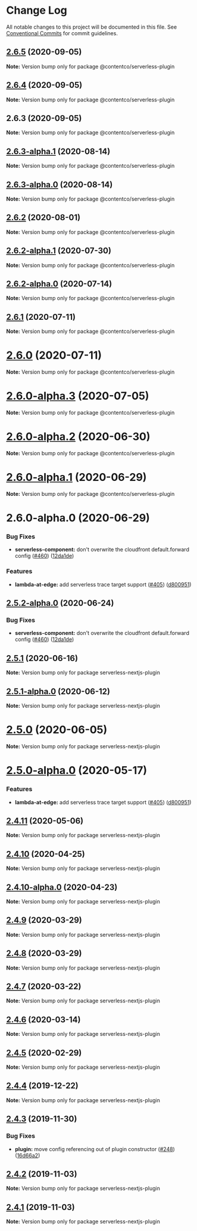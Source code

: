 # Change Log

All notable changes to this project will be documented in this file.
See [Conventional Commits](https://conventionalcommits.org) for commit guidelines.

## [2.6.5](https://github.com/danielcondemarin/serverless-next.js/compare/@contentco/serverless-plugin@2.6.4...@contentco/serverless-plugin@2.6.5) (2020-09-05)

**Note:** Version bump only for package @contentco/serverless-plugin

## [2.6.4](https://github.com/danielcondemarin/serverless-next.js/compare/@contentco/serverless-plugin@2.6.3...@contentco/serverless-plugin@2.6.4) (2020-09-05)

**Note:** Version bump only for package @contentco/serverless-plugin

## 2.6.3 (2020-09-05)

**Note:** Version bump only for package @contentco/serverless-plugin

## [2.6.3-alpha.1](https://github.com/danielcondemarin/serverless-next.js/compare/@contentco/serverless-plugin@2.6.3-alpha.0...@contentco/serverless-plugin@2.6.3-alpha.1) (2020-08-14)

**Note:** Version bump only for package @contentco/serverless-plugin

## [2.6.3-alpha.0](https://github.com/danielcondemarin/serverless-next.js/compare/@contentco/serverless-plugin@2.6.2...@contentco/serverless-plugin@2.6.3-alpha.0) (2020-08-14)

**Note:** Version bump only for package @contentco/serverless-plugin

## [2.6.2](https://github.com/danielcondemarin/serverless-next.js/compare/@contentco/serverless-plugin@2.6.2-alpha.1...@contentco/serverless-plugin@2.6.2) (2020-08-01)

**Note:** Version bump only for package @contentco/serverless-plugin

## [2.6.2-alpha.1](https://github.com/danielcondemarin/serverless-next.js/compare/@contentco/serverless-plugin@2.6.2-alpha.0...@contentco/serverless-plugin@2.6.2-alpha.1) (2020-07-30)

**Note:** Version bump only for package @contentco/serverless-plugin

## [2.6.2-alpha.0](https://github.com/danielcondemarin/serverless-next.js/compare/@contentco/serverless-plugin@2.6.1...@contentco/serverless-plugin@2.6.2-alpha.0) (2020-07-14)

**Note:** Version bump only for package @contentco/serverless-plugin

## [2.6.1](https://github.com/danielcondemarin/serverless-next.js/compare/@contentco/serverless-plugin@2.6.0...@contentco/serverless-plugin@2.6.1) (2020-07-11)

**Note:** Version bump only for package @contentco/serverless-plugin

# [2.6.0](https://github.com/danielcondemarin/serverless-next.js/compare/@contentco/serverless-plugin@2.6.0-alpha.3...@contentco/serverless-plugin@2.6.0) (2020-07-11)

**Note:** Version bump only for package @contentco/serverless-plugin

# [2.6.0-alpha.3](https://github.com/danielcondemarin/serverless-next.js/compare/@contentco/serverless-plugin@2.6.0-alpha.2...@contentco/serverless-plugin@2.6.0-alpha.3) (2020-07-05)

**Note:** Version bump only for package @contentco/serverless-plugin

# [2.6.0-alpha.2](https://github.com/danielcondemarin/serverless-next.js/compare/@contentco/serverless-plugin@2.6.0-alpha.1...@contentco/serverless-plugin@2.6.0-alpha.2) (2020-06-30)

**Note:** Version bump only for package @contentco/serverless-plugin

# [2.6.0-alpha.1](https://github.com/danielcondemarin/serverless-next.js/compare/@contentco/serverless-plugin@2.6.0-alpha.0...@contentco/serverless-plugin@2.6.0-alpha.1) (2020-06-29)

**Note:** Version bump only for package @contentco/serverless-plugin

# 2.6.0-alpha.0 (2020-06-29)

### Bug Fixes

- **serverless-component:** don't overwrite the cloudfront default.forward config ([#460](https://github.com/danielcondemarin/serverless-next.js/issues/460)) ([12da1de](https://github.com/danielcondemarin/serverless-next.js/commit/12da1de31855b68b9addef801ec21dffd3202a21))

### Features

- **lambda-at-edge:** add serverless trace target support ([#405](https://github.com/danielcondemarin/serverless-next.js/issues/405)) ([d800951](https://github.com/danielcondemarin/serverless-next.js/commit/d800951673474965c386ab94b2d8db18790099f7))

## [2.5.2-alpha.0](https://github.com/danielcondemarin/serverless-next.js/compare/serverless-nextjs-plugin@2.5.1...serverless-nextjs-plugin@2.5.2-alpha.0) (2020-06-24)

### Bug Fixes

- **serverless-component:** don't overwrite the cloudfront default.forward config ([#460](https://github.com/danielcondemarin/serverless-next.js/issues/460)) ([12da1de](https://github.com/danielcondemarin/serverless-next.js/commit/12da1de31855b68b9addef801ec21dffd3202a21))

## [2.5.1](https://github.com/danielcondemarin/serverless-next.js/compare/serverless-nextjs-plugin@2.5.1-alpha.0...serverless-nextjs-plugin@2.5.1) (2020-06-16)

**Note:** Version bump only for package serverless-nextjs-plugin

## [2.5.1-alpha.0](https://github.com/danielcondemarin/serverless-next.js/compare/serverless-nextjs-plugin@2.5.0...serverless-nextjs-plugin@2.5.1-alpha.0) (2020-06-12)

**Note:** Version bump only for package serverless-nextjs-plugin

# [2.5.0](https://github.com/danielcondemarin/serverless-next.js/compare/serverless-nextjs-plugin@2.5.0-alpha.0...serverless-nextjs-plugin@2.5.0) (2020-06-05)

**Note:** Version bump only for package serverless-nextjs-plugin

# [2.5.0-alpha.0](https://github.com/danielcondemarin/serverless-next.js/compare/serverless-nextjs-plugin@2.4.11...serverless-nextjs-plugin@2.5.0-alpha.0) (2020-05-17)

### Features

- **lambda-at-edge:** add serverless trace target support ([#405](https://github.com/danielcondemarin/serverless-next.js/issues/405)) ([d800951](https://github.com/danielcondemarin/serverless-next.js/commit/d800951673474965c386ab94b2d8db18790099f7))

## [2.4.11](https://github.com/danielcondemarin/serverless-next.js/compare/serverless-nextjs-plugin@2.4.10...serverless-nextjs-plugin@2.4.11) (2020-05-06)

**Note:** Version bump only for package serverless-nextjs-plugin

## [2.4.10](https://github.com/danielcondemarin/serverless-next.js/compare/serverless-nextjs-plugin@2.4.10-alpha.0...serverless-nextjs-plugin@2.4.10) (2020-04-25)

**Note:** Version bump only for package serverless-nextjs-plugin

## [2.4.10-alpha.0](https://github.com/danielcondemarin/serverless-next.js/compare/serverless-nextjs-plugin@2.4.9...serverless-nextjs-plugin@2.4.10-alpha.0) (2020-04-23)

**Note:** Version bump only for package serverless-nextjs-plugin

## [2.4.9](https://github.com/danielcondemarin/serverless-nextjs-plugin/compare/serverless-nextjs-plugin@2.4.8...serverless-nextjs-plugin@2.4.9) (2020-03-29)

**Note:** Version bump only for package serverless-nextjs-plugin

## [2.4.8](https://github.com/danielcondemarin/serverless-nextjs-plugin/compare/serverless-nextjs-plugin@2.4.7...serverless-nextjs-plugin@2.4.8) (2020-03-29)

**Note:** Version bump only for package serverless-nextjs-plugin

## [2.4.7](https://github.com/danielcondemarin/serverless-nextjs-plugin/compare/serverless-nextjs-plugin@2.4.6...serverless-nextjs-plugin@2.4.7) (2020-03-22)

**Note:** Version bump only for package serverless-nextjs-plugin

## [2.4.6](https://github.com/danielcondemarin/serverless-nextjs-plugin/compare/serverless-nextjs-plugin@2.4.5...serverless-nextjs-plugin@2.4.6) (2020-03-14)

**Note:** Version bump only for package serverless-nextjs-plugin

## [2.4.5](https://github.com/danielcondemarin/serverless-nextjs-plugin/compare/serverless-nextjs-plugin@2.4.4...serverless-nextjs-plugin@2.4.5) (2020-02-29)

**Note:** Version bump only for package serverless-nextjs-plugin

## [2.4.4](https://github.com/danielcondemarin/serverless-nextjs-plugin/compare/serverless-nextjs-plugin@2.4.3...serverless-nextjs-plugin@2.4.4) (2019-12-22)

**Note:** Version bump only for package serverless-nextjs-plugin

## [2.4.3](https://github.com/danielcondemarin/serverless-nextjs-plugin/compare/serverless-nextjs-plugin@2.4.2...serverless-nextjs-plugin@2.4.3) (2019-11-30)

### Bug Fixes

- **plugin:** move config referencing out of plugin constructor ([#248](https://github.com/danielcondemarin/serverless-nextjs-plugin/issues/248)) ([16d66a2](https://github.com/danielcondemarin/serverless-nextjs-plugin/commit/16d66a209a47adf799f8ac1ca8efb6cc7a38e68f))

## [2.4.2](https://github.com/danielcondemarin/serverless-nextjs-plugin/compare/serverless-nextjs-plugin@2.4.1...serverless-nextjs-plugin@2.4.2) (2019-11-03)

**Note:** Version bump only for package serverless-nextjs-plugin

## [2.4.1](https://github.com/danielcondemarin/serverless-nextjs-plugin/compare/serverless-nextjs-plugin@2.4.0...serverless-nextjs-plugin@2.4.1) (2019-11-03)

**Note:** Version bump only for package serverless-nextjs-plugin
